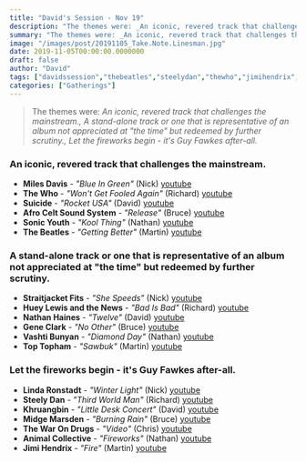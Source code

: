 ```yaml
---
title: "David's Session - Nov 19"
description: "The themes were: _An iconic, revered track that challenges the mainstream., A stand-alone track or one that is representative of an album not appreciated at \"the time\" but redeemed by further scrutiny., Let the fireworks begin - it's Guy Fawkes after-all._"
summary: "The themes were: _An iconic, revered track that challenges the mainstream., A stand-alone track or one that is representative of an album not appreciated at \"the time\" but redeemed by further scrutiny., Let the fireworks begin - it's Guy Fawkes after-all._"
image: "/images/post/20191105_Take.Note.Linesman.jpg"
date: 2019-11-05T00:00:00.0000000
draft: false
author: "David"
tags: ["davidssession","thebeatles","steelydan","thewho","jimihendrix","sonicyouth","khruangbin","thewarondrugs","suicide","milesdavis","nathanhaines","geneclark","lindaronstadt","straitjacketfits","animalcollective","toptopham","vashtibunyan","midgemarsden","afroceltsoundsystem","hueylewisandthenews"]
categories: ["Gatherings"]
---
```

> The themes were: _An iconic, revered track that challenges the mainstream., A stand-alone track or one that is representative of an album not appreciated at "the time" but redeemed by further scrutiny., Let the fireworks begin - it's Guy Fawkes after-all._
### An iconic, revered track that challenges the mainstream.
- **Miles Davis** - _"Blue In Green"_ (Nick) [youtube](https://www.youtube.com/watch?v=TLDflhhdPCg)
- **The Who** - _"Won't Get Fooled Again"_ (Richard) [youtube](https://www.youtube.com/watch?v=_NzLs-xSss0)
- **Suicide** - _"Rocket USA"_ (David) [youtube](https://www.youtube.com/watch?v=3GN1VkRX5co)
- **Afro Celt Sound System** - _"Release"_ (Bruce) [youtube](https://www.youtube.com/watch?v=U6vkehDfYXI)
- **Sonic Youth** - _"Kool Thing"_ (Nathan) [youtube](https://www.youtube.com/watch?v=SDTSUwIZdMk)
- **The Beatles** - _"Getting Better"_ (Martin) [youtube](https://www.youtube.com/watch?v=EGlo9LzmOME)
### A stand-alone track or one that is representative of an album not appreciated at "the time" but redeemed by further scrutiny.
- **Straitjacket Fits** - _"She Speeds"_ (Nick) [youtube](https://www.youtube.com/watch?v=OMIddxUAAQw)
- **Huey Lewis and the News** - _"Bad Is Bad"_ (Richard) [youtube](https://www.youtube.com/watch?v=7CscPTI8fwA)
- **Nathan Haines** - _"Twelve"_ (David) [youtube](https://www.youtube.com/watch?v=0_wUqSS9NiQ)
- **Gene Clark** - _"No Other"_ (Bruce) [youtube](https://www.youtube.com/watch?v=7L7cAeZC-1o)
- **Vashti Bunyan** - _"Diamond Day"_ (Nathan) [youtube](https://www.youtube.com/watch?v=Ir5lj_LmBOk)
- **Top Topham** - _"Sawbuk"_ (Martin) [youtube](https://www.youtube.com/watch?v=s8nkYNTMo0M)
### Let the fireworks begin - it's Guy Fawkes after-all.
- **Linda Ronstadt** - _"Winter Light"_ (Nick) [youtube](https://www.youtube.com/watch?v=7k8B9gydH1E)
- **Steely Dan** - _"Third World Man"_ (Richard) [youtube](https://www.youtube.com/watch?v=XGQtq9PD9iA)
- **Khruangbin** - _"Little Desk Concert"_ (David) [youtube](https://www.youtube.com/watch?v=vWLJeqLPfSU)
- **Midge Marsden** - _"Burning Rain"_ (Bruce) [youtube](https://www.youtube.com/watch?v=Ze4wyGVEgpw)
- **The War On Drugs** - _"Video"_ (Chris) [youtube](https://www.youtube.com/watch?v=MVh6XTwWhMY)
- **Animal Collective** - _"Fireworks"_ (Nathan) [youtube](https://www.youtube.com/watch?v=ztvr09J7KK4)
- **Jimi Hendrix** - _"Fire"_ (Martin) [youtube](https://www.youtube.com/watch?v=9-2m07d2Neo)
